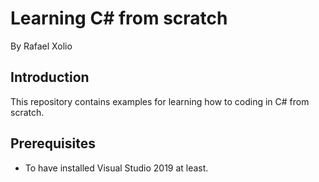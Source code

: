 # Learning C# from scratch
By Rafael Xolio

## Introduction
This repository contains examples for learning how to coding in C# from scratch.

## Prerequisites
- To have installed Visual Studio 2019 at least.
